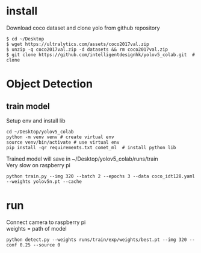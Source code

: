 # install
Download coco dataset and clone yolo from github repository
```
$ cd ~/Desktop
$ wget https://ultralytics.com/assets/coco2017val.zip
$ unzip -q coco2017val.zip -d datasets && rm coco2017val.zip
$ git clone https://github.com/intelligentdesignhk/yolov5_colab.git  # clone
```
# Object Detection
## train model
Setup env and install lib 
```
cd ~/Desktop/yolov5_colab
python -m venv venv # create virtual env
source venv/bin/activate # use virtual env
pip install -qr requirements.txt comet_ml  # install python lib
```
Trained model will save in ~/Desktop/yolov5_colab/runs/train<br>
Very slow on raspberry pi
```
python train.py --img 320 --batch 2 --epochs 3 --data coco_idt128.yaml --weights yolov5n.pt --cache 
```
# run 
Connect camera to raspberry pi<br>
weights = path of model
```
python detect.py --weights runs/train/exp/weights/best.pt --img 320 --conf 0.25 --source 0
```
